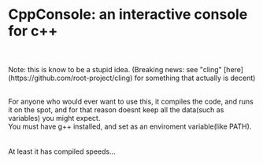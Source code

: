 <h1>CppConsole: an interactive console for c++</h1>
<br><br>
Note:  this is know to be a stupid idea.  (Breaking news: see "cling" [here](https://github.com/root-project/cling) for something that actually is decent)<br><br>

For anyone who would ever want to use this, it compiles the code, and runs it on the spot, and for that reason doesnt keep all the data(such as variables) you might expect.<br>
You must have g++ installed, and set as an enviroment variable(like PATH).<br>
<br><br>
At least it has compiled speeds...
